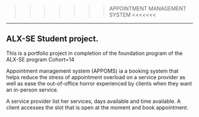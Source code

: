 >>>>>>> APPOINTMENT MANAGEMENT SYSTEM <<<<<<<
-----------------------------------------------

ALX-SE Student project.
-----------------------

This is a portfolio project in completion of the foundation program of the ALX-SE program Cohort=14

Appointment management system (APPOMS) ia a booking system that helps reduce the stress of appointment overload on a service provider as well as ease the out-of-office horror experienced by clients when they want an in-person service.

A service provider list her services, days available and time available.
A client accesses the slot that is open at the moment and book appointment.

